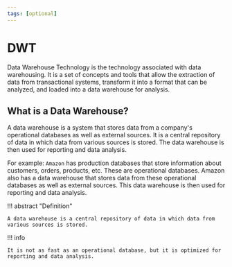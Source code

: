 ```yaml
---
tags: [optional]
---
```


# DWT

Data Warehouse Technology is the technology associated with data warehousing. It is a set of concepts and tools that allow the extraction of data from transactional systems, transform it into a format that can be analyzed, and loaded into a data warehouse for analysis.

## What is a Data Warehouse?

A data warehouse is a system that stores data from a company's operational databases as well as external sources. It is a central repository of data in which data from various sources is stored. The data warehouse is then used for reporting and data analysis.

For example: `Amazon` has production databases that store information about customers, orders, products, etc. These are operational databases. Amazon also has a data warehouse that stores data from these operational databases as well as external sources. This data warehouse is then used for reporting and data analysis.

!!! abstract "Definition"

    A data warehouse is a central repository of data in which data from various sources is stored.

!!! info

    It is not as fast as an operational database, but it is optimized for reporting and data analysis.
